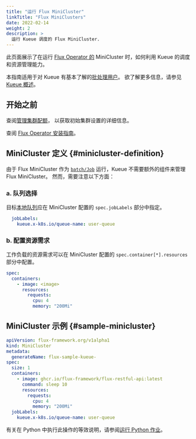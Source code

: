 ```yaml
---
title: "运行 Flux MiniCluster"
linkTitle: "Flux MiniClusters"
date: 2022-02-14
weight: 2
description: >
  运行 Kueue 调度的 Flux MiniCluster.
---
```


此页面展示了在运行 [Flux Operator 的](https://flux-framework.org/flux-operator/)
MiniCluster 时，如何利用 Kueue 的调度和资源管理能力。

本指南适用于对 Kueue 有基本了解的[批处理用户](/zh-CN/docs/tasks#batch-user)。
欲了解更多信息，请参见 [Kueue 概述](/zh-CN/docs/overview)。

## 开始之前

查阅[管理集群配额](/zh-CN/docs/tasks/manage/administer_cluster_quotas)，
以获取初始集群设置的详细信息。

查阅 [Flux Operator 安装指南](https://flux-framework.org/flux-operator/getting_started/user-guide.html#install)。

## MiniCluster 定义  {#minicluster-definition}

由于 Flux MiniCluster 作为 [`batch/Job`](https://kubernetes.io/docs/concepts/workloads/controllers/job/)
运行，Kueue 不需要额外的组件来管理 Flux MiniCluster。
然而，需要注意以下方面：

### a. 队列选择

目标[本地队列](/zh-CN/docs/concepts/local_queue)应在 MiniCluster
配置的 `spec.jobLabels` 部分中指定。

```yaml
  jobLabels:
    kueue.x-k8s.io/queue-name: user-queue
```

### b. 配置资源需求

工作负载的资源需求可以在 MiniCluster 配置的 `spec.container[*].resources` 部分中配置。

```yaml
spec:
  containers:
    - image: <image>
      resources:
        requests:
          cpu: 4
          memory: "200Mi"
```

## MiniCluster 示例  {#sample-minicluster}

```yaml
apiVersion: flux-framework.org/v1alpha1
kind: MiniCluster
metadata:
  generateName: flux-sample-kueue-
spec:
  size: 1
  containers:
    - image: ghcr.io/flux-framework/flux-restful-api:latest
      command: sleep 10 
      resources:
        requests:
          cpu: 4
          memory: "200Mi"
  jobLabels:
    kueue.x-k8s.io/queue-name: user-queue
```

有关在 Python 中执行此操作的等效说明，请参阅[运行 Python 作业](/zh-CN/docs/tasks/run/python_jobs/#flux-operator-job)。
